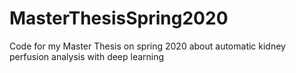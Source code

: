 # MasterThesisSpring2020
Code for my Master Thesis on spring 2020 about automatic kidney perfusion analysis with deep learning
